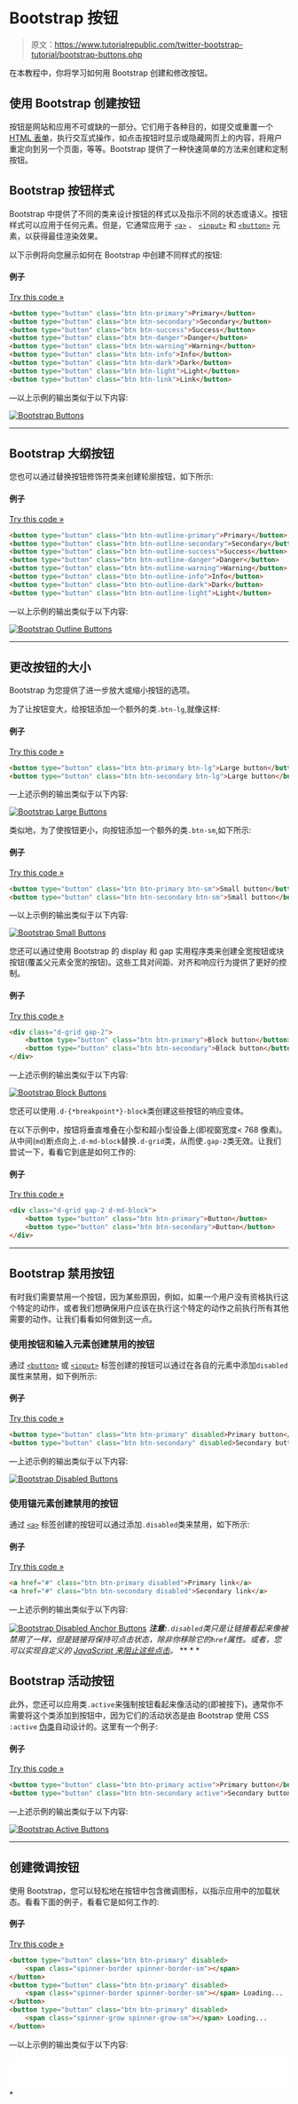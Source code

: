 # Bootstrap 按钮

> 原文：<https://www.tutorialrepublic.com/twitter-bootstrap-tutorial/bootstrap-buttons.php>

在本教程中，你将学习如何用 Bootstrap 创建和修改按钮。

## 使用 Bootstrap 创建按钮

按钮是网站和应用不可或缺的一部分。它们用于各种目的，如提交或重置一个 [HTML 表单](../html-tutorial/html-forms.php)，执行交互式操作，如点击按钮时显示或隐藏网页上的内容，将用户重定向到另一个页面，等等。Bootstrap 提供了一种快速简单的方法来创建和定制按钮。

## Bootstrap 按钮样式

Bootstrap 中提供了不同的类来设计按钮的样式以及指示不同的状态或语义。按钮样式可以应用于任何元素。但是，它通常应用于 [`<a>`](../html-reference/html-a-tag.php) 、 [`<input>`](../html-reference/html-input-tag.php) 和 [`<button>`](../html-reference/html-button-tag.php) 元素，以获得最佳渲染效果。

以下示例将向您展示如何在 Bootstrap 中创建不同样式的按钮:

#### 例子

[Try this code »](../codelab.php?topic=bootstrap&file=buttons "Try this code using online Editor")

```html
<button type="button" class="btn btn-primary">Primary</button>
<button type="button" class="btn btn-secondary">Secondary</button>
<button type="button" class="btn btn-success">Success</button>
<button type="button" class="btn btn-danger">Danger</button>
<button type="button" class="btn btn-warning">Warning</button>
<button type="button" class="btn btn-info">Info</button>    
<button type="button" class="btn btn-dark">Dark</button>
<button type="button" class="btn btn-light">Light</button>
<button type="button" class="btn btn-link">Link</button>
```

—以上示例的输出类似于以下内容:

[![Bootstrap Buttons](img/bcd74092fcf4fad2f05f043ef327b50c.png)](../codelab.php?topic=bootstrap&file=buttons) 

* * *

## Bootstrap 大纲按钮

您也可以通过替换按钮修饰符类来创建轮廓按钮，如下所示:

#### 例子

[Try this code »](../codelab.php?topic=bootstrap&file=outline-buttons "Try this code using online Editor")

```html
<button type="button" class="btn btn-outline-primary">Primary</button>
<button type="button" class="btn btn-outline-secondary">Secondary</button>
<button type="button" class="btn btn-outline-success">Success</button>
<button type="button" class="btn btn-outline-danger">Danger</button>
<button type="button" class="btn btn-outline-warning">Warning</button>
<button type="button" class="btn btn-outline-info">Info</button>
<button type="button" class="btn btn-outline-dark">Dark</button>
<button type="button" class="btn btn-outline-light">Light</button>
```

—以上示例的输出类似于以下内容:

[![Bootstrap Outline Buttons](img/a531813bb5502009d9800b3971dd39de.png)](../codelab.php?topic=bootstrap&file=outline-buttons) 

* * *

## 更改按钮的大小

Bootstrap 为您提供了进一步放大或缩小按钮的选项。

为了让按钮变大，给按钮添加一个额外的类`.btn-lg`,就像这样:

#### 例子

[Try this code »](../codelab.php?topic=bootstrap&file=large-buttons "Try this code using online Editor")

```html
<button type="button" class="btn btn-primary btn-lg">Large button</button>
<button type="button" class="btn btn-secondary btn-lg">Large button</button>
```

—上述示例的输出类似于以下内容:

[![Bootstrap Large Buttons](img/70d393aef97ba49b9a797a1bfa9dd44b.png)](../codelab.php?topic=bootstrap&file=large-buttons) 

类似地，为了使按钮更小，向按钮添加一个额外的类`.btn-sm`,如下所示:

#### 例子

[Try this code »](../codelab.php?topic=bootstrap&file=small-buttons "Try this code using online Editor")

```html
<button type="button" class="btn btn-primary btn-sm">Small button</button>
<button type="button" class="btn btn-secondary btn-sm">Small button</button>
```

—以上示例的输出类似于以下内容:

[![Bootstrap Small Buttons](img/4245fbeb56a611e34f190823c1f1f128.png)](../codelab.php?topic=bootstrap&file=small-buttons) 

您还可以通过使用 Bootstrap 的 display 和 gap 实用程序类来创建全宽按钮或块按钮(覆盖父元素全宽的按钮)。这些工具对间距、对齐和响应行为提供了更好的控制。

#### 例子

[Try this code »](../codelab.php?topic=bootstrap&file=block-buttons "Try this code using online Editor")

```html
<div class="d-grid gap-2">
    <button type="button" class="btn btn-primary">Block button</button>
    <button type="button" class="btn btn-secondary">Block button</button>
</div>
```

—上述示例的输出类似于以下内容:

[![Bootstrap Block Buttons](img/1602cb358ade3c2468fdc60e3d61c84c.png)](../codelab.php?topic=bootstrap&file=block-buttons) 

您还可以使用`.d-{*breakpoint*}-block`类创建这些按钮的响应变体。

在以下示例中，按钮将垂直堆叠在小型和超小型设备上(即视窗宽度< 768 像素)。从中间(`md`)断点向上`.d-md-block`替换`.d-grid`类，从而使`.gap-2`类无效。让我们尝试一下，看看它到底是如何工作的:

#### 例子

[Try this code »](../codelab.php?topic=bootstrap&file=responsive-buttons "Try this code using online Editor")

```html
<div class="d-grid gap-2 d-md-block">
    <button type="button" class="btn btn-primary">Button</button>
    <button type="button" class="btn btn-secondary">Button</button>
</div>
```

* * *

## Bootstrap 禁用按钮

有时我们需要禁用一个按钮，因为某些原因，例如，如果一个用户没有资格执行这个特定的动作，或者我们想确保用户应该在执行这个特定的动作之前执行所有其他需要的动作。让我们看看如何做到这一点。

### 使用按钮和输入元素创建禁用的按钮

通过 [`<button>`](../html-reference/html-button-tag.php) 或 [`<input>`](../html-reference/html-input-tag.php) 标签创建的按钮可以通过在各自的元素中添加`disabled`属性来禁用，如下例所示:

#### 例子

[Try this code »](../codelab.php?topic=bootstrap&file=disabled-buttons "Try this code using online Editor")

```html
<button type="button" class="btn btn-primary" disabled>Primary button</button>
<button type="button" class="btn btn-secondary" disabled>Secondary button</button>
```

—上述示例的输出类似于以下内容:

[![Bootstrap Disabled Buttons](img/b7008779426c46d61ebd471bf7e1a601.png)](../codelab.php?topic=bootstrap&file=disabled-buttons) 

### 使用锚元素创建禁用的按钮

通过 [`<a>`](../html-reference/html-a-tag.php) 标签创建的按钮可以通过添加`.disabled`类来禁用，如下所示:

#### 例子

[Try this code »](../codelab.php?topic=bootstrap&file=disabled-anchor-buttons "Try this code using online Editor")

```html
<a href="#" class="btn btn-primary disabled">Primary link</a>
<a href="#" class="btn btn-secondary disabled">Secondary link</a>
```

—上述示例的输出类似于以下内容:

[![Bootstrap Disabled Anchor Buttons](img/427607b88b2b412ca1ea0fcfa50e714e.png)](../codelab.php?topic=bootstrap&file=disabled-anchor-buttons)  ***注意:**`.disabled`类只是让链接看起来像被禁用了一样，但是链接将保持可点击状态，除非你移除它的`href`属性。或者，您可以实现自定义的 [JavaScript 来阻止这些点击](../faq/how-to-remove-clickable-behavior-from-a-disabled-link-using-jquery.php)。*  ** * *

## Bootstrap 活动按钮

此外，您还可以应用类`.active`来强制按钮看起来像活动的(即被按下)。通常你不需要将这个类添加到按钮中，因为它们的活动状态是由 Bootstrap 使用 CSS `:active` [伪类](/css-tutorial/css-pseudo-classes.php)自动设计的。这里有一个例子:

#### 例子

[Try this code »](../codelab.php?topic=bootstrap&file=active-buttons "Try this code using online Editor")

```html
<button type="button" class="btn btn-primary active">Primary button</button>
<button type="button" class="btn btn-secondary active">Secondary button</button>
```

—上述示例的输出类似于以下内容:

[![Bootstrap Active Buttons](img/a081512b9a29edfc821d97deca1eb7f6.png)](../codelab.php?topic=bootstrap&file=active-buttons) 

* * *

## 创建微调按钮

使用 Bootstrap，您可以轻松地在按钮中包含微调图标，以指示应用中的加载状态。看看下面的例子，看看它是如何工作的:

#### 例子

[Try this code »](../codelab.php?topic=bootstrap&file=spinner-buttons "Try this code using online Editor")

```html
<button type="button" class="btn btn-primary" disabled>
    <span class="spinner-border spinner-border-sm"></span>
</button>
<button type="button" class="btn btn-primary" disabled>
    <span class="spinner-border spinner-border-sm"></span> Loading...
</button>
<button type="button" class="btn btn-primary" disabled>
    <span class="spinner-grow spinner-grow-sm"></span> Loading...
</button>
```

—以上示例的输出类似于以下内容:

<iframe src="../examples/bootstrap/bootstrap-spinner-buttons.html" style="border:none;display:block;width:100%;height:58px;"></div> </div> <p>在下一章中，你将学习如何使用<a href="bootstrap-button-groups.php">Bootstrap 按钮组</a>组件将多个按钮水平或垂直组合成一行，就像工具栏一样。此外，在高级部分，您将学习如何不使用任何 JavaScript 代码创建<a href="bootstrap-stateful-buttons.php">切换按钮</a>。</p> <!--Bottom Navigation--> <!--End:Bottom Navigation--> <!-- InstanceEndEditable --> </body> </html></iframe>*